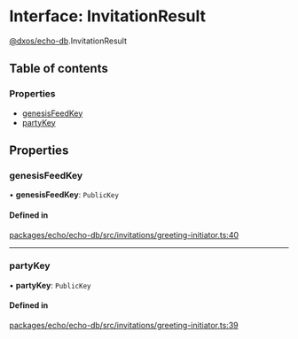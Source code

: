 # Interface: InvitationResult

[@dxos/echo-db](../modules/dxos_echo_db.md).InvitationResult

## Table of contents

### Properties

- [genesisFeedKey](dxos_echo_db.InvitationResult.md#genesisfeedkey)
- [partyKey](dxos_echo_db.InvitationResult.md#partykey)

## Properties

### genesisFeedKey

• **genesisFeedKey**: `PublicKey`

#### Defined in

[packages/echo/echo-db/src/invitations/greeting-initiator.ts:40](https://github.com/dxos/dxos/blob/e3b936721/packages/echo/echo-db/src/invitations/greeting-initiator.ts#L40)

___

### partyKey

• **partyKey**: `PublicKey`

#### Defined in

[packages/echo/echo-db/src/invitations/greeting-initiator.ts:39](https://github.com/dxos/dxos/blob/e3b936721/packages/echo/echo-db/src/invitations/greeting-initiator.ts#L39)
